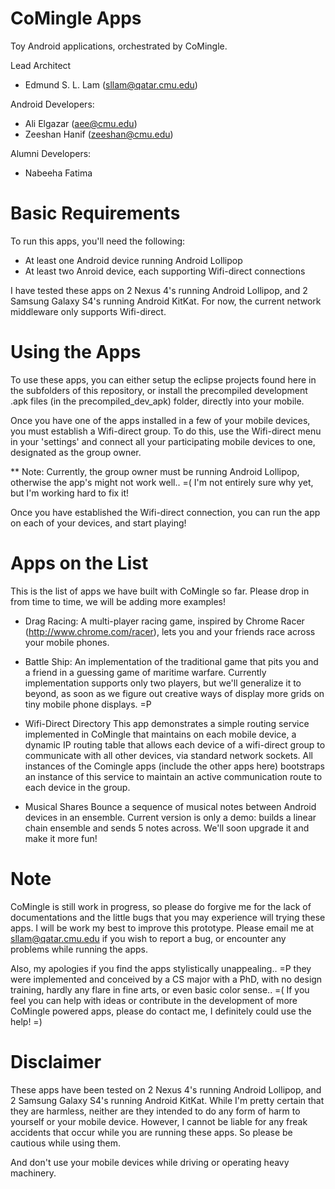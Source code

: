 CoMingle Apps
=============

Toy Android applications, orchestrated by CoMingle.

Lead Architect
  - Edmund S. L. Lam (sllam@qatar.cmu.edu)

Android Developers:
  - Ali Elgazar (aee@cmu.edu)
  - Zeeshan Hanif (zeeshan@cmu.edu)

Alumni Developers:
  - Nabeeha Fatima

Basic Requirements
==================

To run this apps, you'll need the following:
  - At least one Android device running Android Lollipop
  - At least two Anroid device, each supporting Wifi-direct connections

I have tested these apps on 2 Nexus 4's running Android Lollipop, and 
2 Samsung Galaxy S4's running Android KitKat. For now, the current network 
middleware only supports Wifi-direct.

Using the Apps
==============

To use these apps, you can either setup the eclipse projects found here in the subfolders of this
repository, or install the precompiled development .apk files (in the precompiled_dev_apk) folder,
directly into your mobile. 

Once you have one of the apps installed in a few of your mobile devices, you must
establish a Wifi-direct group. To do this, use the Wifi-direct menu in your
'settings' and connect all your participating mobile devices to one, designated as 
the group owner.

** Note: Currently, the group owner must be running Android Lollipop, otherwise the
app's might not work well.. =( I'm not entirely sure why yet, but I'm working hard to
fix it!

Once you have established the Wifi-direct connection, you can run the app on each of
your devices, and start playing!

Apps on the List
================

This is the list of apps we have built with CoMingle so far. Please drop in from
time to time, we will be adding more examples!

- Drag Racing:
  A multi-player racing game, inspired by Chrome Racer (http://www.chrome.com/racer),
  lets you and your friends race across your mobile phones. 

- Battle Ship:
  An implementation of the traditional game that pits you and a friend in a guessing
  game of maritime warfare. Currently implementation supports only two players, but 
  we'll generalize it to beyond, as soon as we figure out creative ways of display
  more grids on tiny mobile phone displays. =P

- Wifi-Direct Directory
  This app demonstrates a simple routing service implemented in CoMingle that maintains
  on each mobile device, a dynamic IP routing table that allows each device of a 
  wifi-direct group to communicate with all other devices, via standard network sockets.
  All instances of the Comingle apps (include the other apps here) bootstraps an instance 
  of this service to maintain an active communication route to each device in the group.

- Musical Shares
  Bounce a sequence of musical notes between Android devices in an ensemble.
  Current version is only a demo: builds a linear chain ensemble and sends 5 notes
  across. We'll soon upgrade it and make it more fun!

Note
====

CoMingle is still work in progress, so please do forgive me for the lack of
documentations and the little bugs that you may experience will trying these apps.
I will be work my best to improve this prototype. Please email me at
sllam@qatar.cmu.edu if you wish to report a bug, or encounter any problems while
running the apps.

Also, my apologies if you find the apps stylistically unappealing.. =P they were
implemented and conceived by a CS major with a PhD, with no design training,
hardly any flare in fine arts, or even basic color sense.. =( If you feel you can 
help with ideas or contribute in the development of more CoMingle powered apps, please 
do contact me, I definitely could use the help! =)

Disclaimer
==========

These apps have been tested on 2 Nexus 4's running Android Lollipop, and 2 Samsung
Galaxy S4's running Android KitKat. While I'm pretty certain that they are harmless, 
neither are they intended to do any form of harm to yourself or your mobile device. 
However, I cannot be liable for any freak accidents that occur while you are running 
these apps. So please be cautious while using them. 

And don't use your mobile devices while driving or operating heavy machinery. 

